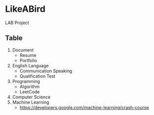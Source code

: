 # LikeABird
LAB Project

## Table
1. Document
   * Resume
   * Portfolio
2. English Language
   * Communication Speaking
   * Qualification Test
4. Programming
   * Algorithm
   * LeetCode
5. Computer Science
7. Machine Learning
   * https://developers.google.com/machine-learning/crash-course
